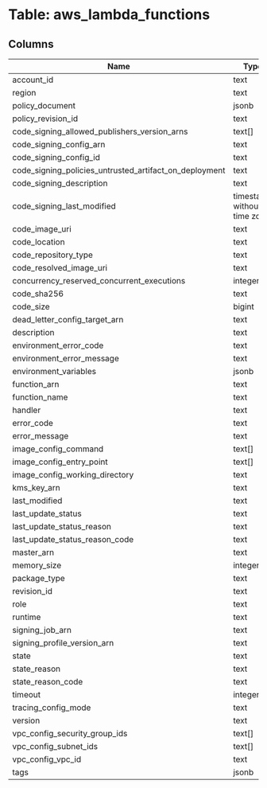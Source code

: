 
# Table: aws_lambda_functions

## Columns
| Name        | Type           | Description  |
| ------------- | ------------- | -----  |
|account_id|text||
|region|text||
|policy_document|jsonb||
|policy_revision_id|text||
|code_signing_allowed_publishers_version_arns|text[]||
|code_signing_config_arn|text||
|code_signing_config_id|text||
|code_signing_policies_untrusted_artifact_on_deployment|text||
|code_signing_description|text||
|code_signing_last_modified|timestamp without time zone||
|code_image_uri|text||
|code_location|text||
|code_repository_type|text||
|code_resolved_image_uri|text||
|concurrency_reserved_concurrent_executions|integer||
|code_sha256|text||
|code_size|bigint||
|dead_letter_config_target_arn|text||
|description|text||
|environment_error_code|text||
|environment_error_message|text||
|environment_variables|jsonb||
|function_arn|text||
|function_name|text||
|handler|text||
|error_code|text||
|error_message|text||
|image_config_command|text[]||
|image_config_entry_point|text[]||
|image_config_working_directory|text||
|kms_key_arn|text||
|last_modified|text||
|last_update_status|text||
|last_update_status_reason|text||
|last_update_status_reason_code|text||
|master_arn|text||
|memory_size|integer||
|package_type|text||
|revision_id|text||
|role|text||
|runtime|text||
|signing_job_arn|text||
|signing_profile_version_arn|text||
|state|text||
|state_reason|text||
|state_reason_code|text||
|timeout|integer||
|tracing_config_mode|text||
|version|text||
|vpc_config_security_group_ids|text[]||
|vpc_config_subnet_ids|text[]||
|vpc_config_vpc_id|text||
|tags|jsonb||
